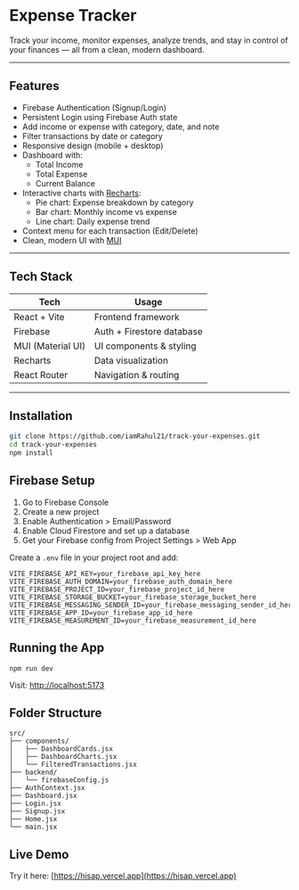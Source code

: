 # Expense Tracker

Track your income, monitor expenses, analyze trends, and stay in control of your finances — all from a clean, modern dashboard.

---

## Features

- Firebase Authentication (Signup/Login)
- Persistent Login using Firebase Auth state
- Add income or expense with category, date, and note
- Filter transactions by date or category
- Responsive design (mobile + desktop)
- Dashboard with:
  - Total Income
  - Total Expense
  - Current Balance
- Interactive charts with [Recharts](https://recharts.org/):
  - Pie chart: Expense breakdown by category
  - Bar chart: Monthly income vs expense
  - Line chart: Daily expense trend
- Context menu for each transaction (Edit/Delete)
- Clean, modern UI with [MUI](https://mui.com/)

---

## Tech Stack

| Tech            | Usage                        |
|-----------------|------------------------------|
| React + Vite    | Frontend framework            |
| Firebase        | Auth + Firestore database     |
| MUI (Material UI)| UI components & styling      |
| Recharts        | Data visualization            |
| React Router    | Navigation & routing          |

---

## Installation

```bash
git clone https://github.com/iamRahul21/track-your-expenses.git
cd track-your-expenses
npm install
```

## Firebase Setup
1. Go to Firebase Console
2. Create a new project
3. Enable Authentication > Email/Password
4. Enable Cloud Firestore and set up a database
5. Get your Firebase config from Project Settings > Web App
   
Create a `.env` file in your project root and add:
```
VITE_FIREBASE_API_KEY=your_firebase_api_key_here
VITE_FIREBASE_AUTH_DOMAIN=your_firebase_auth_domain_here
VITE_FIREBASE_PROJECT_ID=your_firebase_project_id_here
VITE_FIREBASE_STORAGE_BUCKET=your_firebase_storage_bucket_here
VITE_FIREBASE_MESSAGING_SENDER_ID=your_firebase_messaging_sender_id_here
VITE_FIREBASE_APP_ID=your_firebase_app_id_here
VITE_FIREBASE_MEASUREMENT_ID=your_firebase_measurement_id_here
```

## Running the App
```
npm run dev
```
Visit: [http://localhost:5173](http://localhost:5173)

## Folder Structure
```
src/
├── components/
│   ├── DashboardCards.jsx
│   ├── DashboardCharts.jsx
│   └── FilteredTransactions.jsx
├── backend/
│   └── firebaseConfig.js
├── AuthContext.jsx
├── Dashboard.jsx
├── Login.jsx
├── Signup.jsx
├── Home.jsx
└── main.jsx
```

## Live Demo

Try it here: [https://hisap.vercel.app](https://hisap.vercel.app)